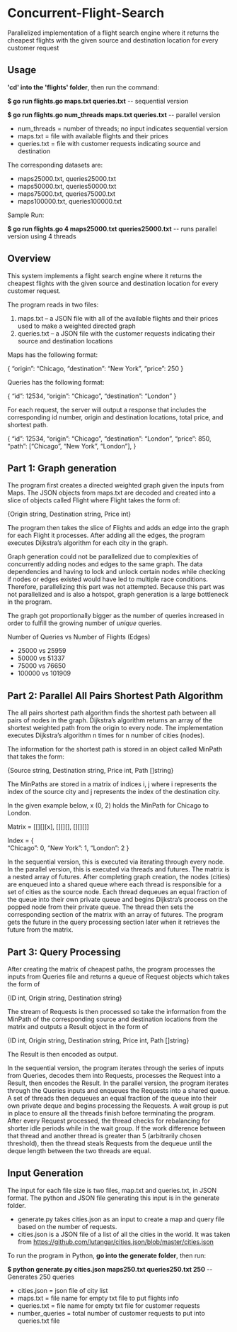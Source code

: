 # Concurrent-Flight-Search
Parallelized implementation of a flight search engine where it returns the cheapest flights with the given source and destination location for every customer request

## Usage 

**'cd' into the 'flights' folder**, then run the command:

**$ go run flights.go maps.txt queries.txt** -- sequential version 

**$ go run flights.go num_threads maps.txt queries.txt** -- parallel version 

* num_threads = number of threads; no input indicates sequential version 
* maps.txt = file with available flights and their prices 
* queries.txt = file with customer requests indicating source and destination 

The corresponding datasets are:

* maps25000.txt, queries25000.txt 
* maps50000.txt, queries50000.txt 
* maps75000.txt, queries75000.txt 
* maps100000.txt, queries100000.txt 

Sample Run:

**$ go run flights.go 4 maps25000.txt queries25000.txt** -- runs parallel version using 4 threads

## Overview 

This system implements a flight search engine where it returns the cheapest flights with the given source and destination location for every customer request.

The program reads in two files: 
1)	maps.txt – a JSON file with all of the available flights and their prices used to make a weighted directed graph
2)	queries.txt – a JSON file with the customer requests indicating their source and destination locations 

Maps has the following format:

{
“origin”: “Chicago, 
“destination”: “New York”, 
“price”: 250
}

Queries has the following format:

{
“id”: 12534, 
“origin”: “Chicago”, 
“destination”: “London”
}


For each request, the server will output a response that includes the corresponding id number, origin and destination locations, total price, and shortest path. 

{
“id”: 12534, 
“origin”: “Chicago”, 
“destination”: “London”,
“price”: 850,
“path”: [“Chicago”, “New York”, “London”], 
}


## Part 1: Graph generation 

The program first creates a directed weighted graph given the inputs from Maps. The JSON objects from maps.txt are decoded and created into a slice of objects called Flight where Flight takes the form of: 

{Origin string, Destination string, Price int}

The program then takes the slice of Flights and adds an edge into the graph for each Flight it processes. After adding all the edges, the program executes Dijkstra’s algorithm for each city in the graph. 

Graph generation could not be parallelized due to complexities of concurrently adding nodes and edges to the same graph. The data dependencies and having to lock and unlock certain nodes while checking if nodes or edges existed would have led to multiple race conditions. Therefore, parallelizing this part was not attempted. Because this part was not parallelized and is also a hotspot, graph generation is a large bottleneck in the program. 

The graph got proportionally bigger as the number of queries increased in order to fulfill the growing number of *unique* queries. 

Number of Queries vs Number of Flights (Edges)

* 25000 vs 25959
* 50000 vs 51337
* 75000 vs 76650
* 100000 vs 101909

## Part 2: Parallel All Pairs Shortest Path Algorithm  

The all pairs shortest path algorithm finds the shortest path between all pairs of nodes in the graph. Dijkstra’s algorithm returns an array of the shortest weighted path from the origin to every node. The implementation executes Dijkstra’s algorithm n times for n number of cities (nodes). 

The information for the shortest path is stored in an object called MinPath that takes the form: 

{Source string, Destination string, Price int, Path []string}
 
The MinPaths are stored in a matrix of indices i, j where i represents the index of the source city and j represents the index of the destination city. 

In the given example below, x (0, 2) holds the MinPath for Chicago to London. 


Matrix = [[][][x],
		  [][][],
		  [][][]]

Index = {	
		“Chicago”: 0,
		“New York”: 1, 
		“London”: 2
}


In the sequential version, this is executed via iterating through every node. In the parallel version, this is executed via threads and futures. The matrix is a nested array of futures. After completing graph creation, the nodes (cities) are enqueued into a shared queue where each thread is responsible for a set of cities as the source node. Each thread dequeues an equal fraction of the queue into their own private queue and begins Dijkstra’s process on the popped node from their private queue. The thread then sets the corresponding section of the matrix with an array of futures. The program gets the future in the query processing section later when it retrieves the future from the matrix.   


## Part 3: Query Processing

After creating the matrix of cheapest paths, the program processes the inputs from Queries file and returns a queue of Request objects which takes the form of 

{ID int, Origin string, Destination string}

The stream of Requests is then processed so take the information from the MinPath of the corresponding source and destination locations from the matrix and outputs a Result object in the form of 

{ID int, Origin string, Destination string, Price int, Path []string}

The Result is then encoded as output. 

In the sequential version, the program iterates through the series of inputs from Queries, decodes them into Requests, processes the Request into a Result, then encodes the Result. In the parallel version, the program iterates through the Queries inputs and enqueues the Requests into a shared queue. A set of threads then dequeues an equal fraction of the queue into their own private deque and begins processing the Requests. A wait group is put in place to ensure all the threads finish before terminating the program. After every Request processed, the thread checks for rebalancing for shorter idle periods while in the wait group. If the work difference between that thread and another thread is greater than 5 (arbitrarily chosen threshold), then the thread steals Requests from the dequeue until the deque length between the two threads are equal. 


## Input Generation 

The input for each file size is two files, map.txt and queries.txt, in JSON format. The python and JSON file generating this input is in the generate folder. 

* generate.py takes cities.json as an input to create a map and query file based on the number of requests. 
* cities.json is a JSON file of a list of all the cities in the world. It was taken from https://github.com/lutangar/cities.json/blob/master/cities.json

To run the program in Python, **go into the generate folder**, then run:

**$ python generate.py cities.json maps250.txt queries250.txt 250** -- Generates 250 queries

* cities.json = json file of city list
* maps.txt = file name for empty txt file to put flights info
* queries.txt = file name for empty txt file for customer requests
* number_queries = total number of customer requests to put into queries.txt file



